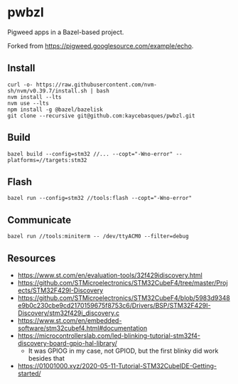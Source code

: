 # pwbzl

Pigweed apps in a Bazel-based project.

Forked from <https://pigweed.googlesource.com/example/echo>.

## Install

```
curl -o- https://raw.githubusercontent.com/nvm-sh/nvm/v0.39.7/install.sh | bash
nvm install --lts
nvm use --lts
npm install -g @bazel/bazelisk
git clone --recursive git@github.com:kaycebasques/pwbzl.git
```

## Build

```
bazel build --config=stm32 //... --copt="-Wno-error" --platforms=//targets:stm32
```

## Flash

```
bazel run --config=stm32 //tools:flash --copt="-Wno-error"
```

## Communicate

```
bazel run //tools:miniterm -- /dev/ttyACM0 --filter=debug
```

## Resources

* https://www.st.com/en/evaluation-tools/32f429idiscovery.html
* https://github.com/STMicroelectronics/STM32CubeF4/tree/master/Projects/STM32F429I-Discovery
* https://github.com/STMicroelectronics/STM32CubeF4/blob/5983d9348e9b0c230cbe9cd2170159675f8753c6/Drivers/BSP/STM32F429I-Discovery/stm32f429i_discovery.c
* https://www.st.com/en/embedded-software/stm32cubef4.html#documentation
* https://microcontrollerslab.com/led-blinking-tutorial-stm32f4-discovery-board-gpio-hal-library/
  * It was GPIOG in my case, not GPIOD, but the first blinky did work besides that
* https://01001000.xyz/2020-05-11-Tutorial-STM32CubeIDE-Getting-started/
